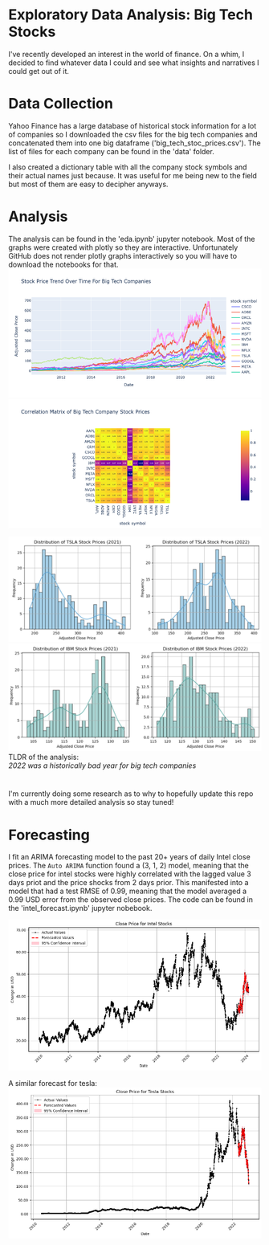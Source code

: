 # Exploratory Data Analysis: Big Tech Stocks
I've recently developed an interest in the world of finance. On a whim, I decided to find whatever data I could and see what insights and narratives I could get out of it. 



# Data Collection
Yahoo Finance has a large database of historical stock information for a lot of companies so I downloaded the csv files for the big tech companies and concatenated them into one big dataframe ('big_tech_stoc_prices.csv'). The list of files for each company can be found in the 'data' folder. 

I also created a dictionary table with all the company stock symbols and their actual names just because. It was useful for me being new to the field but most of them are easy to decipher anyways.



# Analysis
The analysis can be found in the 'eda.ipynb' jupyter notebook. Most of the graphs were created with plotly so they are interactive. 
Unfortunately GitHub does not render plotly graphs interactively so you will have to download the notebooks for that.
![trend over time](trend.png)
![correlation matrix](correlation.png)

![tsla distribution](tesla.png)
![ibm distribution](ibm.png)
TLDR of the analysis:<br>
*2022 was a historically bad year for big tech companies*
#
I'm currently doing some research as to why to hopefully update this repo with a much more detailed analysis so stay tuned!


# Forecasting

I fit an ARIMA forecasting model to the past 20+ years of daily Intel close prices. The `Auto ARIMA` function found a (3, 1, 2) model, meaning that the close price for intel stocks were highly correlated with the lagged value 3 days priot and the price shocks from 2 days prior. This manifested into a model that had a test RMSE of 0.99, meaning that the model averaged a 0.99 USD error from the observed close prices. The code can be found in the 'intel_forecast.ipynb' jupyter nobebook.

![intel predictions](forecast.png)

A similar forecast for tesla:
![tesla predictions](tsla_forecast.png)
